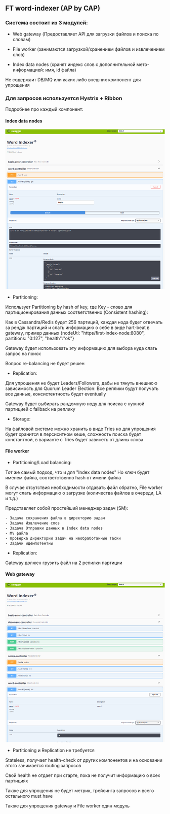 ## FT word-indexer (AP by CAP)

### Система состоит из 3 модулей:

* Web gateway (Предоставляет API для загрузки файлов и поиска по словам)

* File worker (занимаются загрузкой/хранением файлов и извлечением слов)

* Index data nodes (хранят индекс слов с дополнительной мето-информацией: имя, id файла)

Не содержаит DB/MQ или каких либо внешних компонент для упрощения

### Для запросов используется Hystrix + Ribbon

Подробнее про каждый компонент:

#### Index data nodes
![alt text](doc/wi2.png)

* Partitioning:

Использует Partitioning by hash of key, где Key - слово для партиционирования данных соответственно (Consistent hashing):

Как в Cassandra/Redis будет 256 партиций, каждая нода будет отвечать за рендж партиций и слать информацию о себе в виде hart-beat в gateway, пример данных {nodeUtl: "https/first-index-node:8080", partitions: "0:127", "health":"ok"}

Gateway будет использовать эту информацию для выбора куда слать запрос на поиск

Вопрос re-balancing не будет решен

* Replication:

Для упрощения не будет Leaders/Followers, дабы не тянуть внешнюю зависимость для Quorum Leader Election: Все реплики будут получать все данные, консистентность будет eventually 

Gateway будет выбирать рандомную ноду для поиска с нужной партицией с fallback на реплику

* Storage:

На файловой системе можно хранить в виде Tries но для упрощения будет хранится в персиситном кеше, сложность поиска будет константной, в варианте с Tries будет зависеть от длины слова

#### File worker

* Partitioning/Load balancing:

Тот же самый подход, что и для "Index data nodes" Но ключ будет именем файла, соответственно hash от имени файла

В случае отсутствия необходимости отдавать файл обратно, File worker могут слать информацию о загрузке (количества файлов в очереди, LA и т.д.)

Представляет собой простейший менеджер задач (SM):

    - Задача сохранения файла в директорию задач
    - Задача Извлечение слов
    - Задача Отправки данных в Index data nodes
    - MV файла
    - Проверка директории задач на необработанные таски
    - Задачи идемпотентны 

* Replication:

Gateway должен грузить файл на 2 репилки партиции

#### Web gateway
![alt text](doc/wi1.png)
* Partitioning и Replication не требуется

Stateless, получает health-check от других компонентов и на основании этого занимается routing запросов

Свой health не отдает при старте, пока не получит информацию о всех партициях

Также для упрощения не будет метрик, трейсинга запросов и всего остального must have

Также для упрощения gateway и File worker один модуль